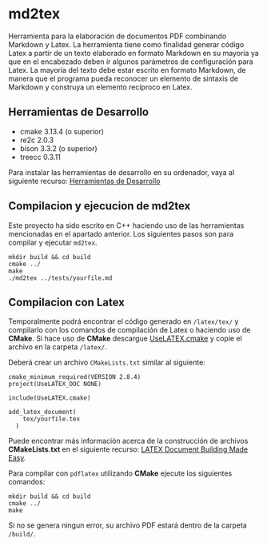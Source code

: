 # md2tex

Herramienta para la elaboración de documentos PDF combinando Markdown y Latex. La herramienta
tiene como finalidad generar código Latex a partir de un texto elaborado en formato Markdown
en su mayoría ya que en el encabezado deben ír algunos parámetros de configuración para Latex.
La mayoría del texto debe estar escrito en formato Markdown, de manera que el programa pueda
reconocer un elemento de sintaxis de Markdown y construya un elemento recíproco en Latex. 

## Herramientas de Desarrollo
- cmake 3.13.4 (o superior)
- re2c 2.0.3
- bison 3.3.2 (o superior)
- treecc 0.3.11

Para instalar las herramientas de desarrollo en su ordenador, vaya al siguiente recurso: 
<a href="https://drive.google.com/file/d/1gjG3IdHRtXiU0dUrDh2AdgSdwRH9ri9h/view?usp=sharing" target="_blank">Herramientas de Desarrollo</a>

## Compilacion y ejecucion de md2tex

Este proyecto ha sido escrito en C++ haciendo uso de las herramientas mencionadas en el apartado
anterior. Los siguientes pasos son para compilar y ejecutar `md2tex`. 
```
mkdir build && cd build
cmake ../
make
./md2tex ../tests/yourfile.md
```

## Compilacion con Latex

Temporalmente podrá encontrar el código generado en `/latex/tex/` y compilarlo con los comandos
de compilación de Latex o haciendo uso de **CMake**. Si hace uso de **CMake** descargue <a href="cmake.org/Wiki/images/8/80/UseLATEX.cmake" target="_blank">UseLATEX.cmake</a> y copie el archivo en la carpeta `/latex/`.

Deberá crear un archivo `CMakeLists.txt` similar al siguiente:

```
cmake_minimum_required(VERSION 2.8.4)
project(UseLATEX_DOC NONE)

include(UseLATEX.cmake)

add_latex_document(
	tex/yourfile.tex
  )
```
Puede encontrar más información acerca de la construcción de archivos **CMakeLists.txt** en 
el siguiente recurso: <a href="https://gitlab.kitware.com/kmorel/UseLATEX/-/blob/master/UseLATEX.pdf" target="_blank">LATEX Document Building Made Easy</a>.

Para compilar con `pdflatex` utilizando **CMake** ejecute los siguientes comandos:

```
mkdir build && cd build
cmake ../
make
```

Si no se genera ningun error, su archivo PDF estará dentro de la carpeta `/build/`.